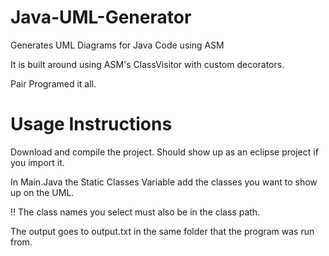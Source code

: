 # Java-UML-Generator
Generates UML Diagrams for Java Code using ASM

It is built around using ASM's ClassVisitor with custom decorators.

Pair Programed it all.

# Usage Instructions

Download and compile the project. Should show up as an eclipse project if you import it.

In Main.Java the Static Classes Variable add the classes you want to show up on the UML.

!! The class names you select must also be in the class path.

The output goes to output.txt in the same folder that the program was run from.
